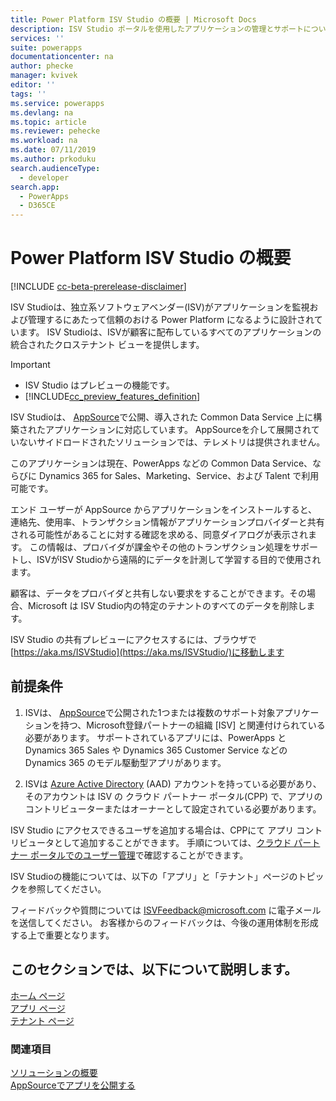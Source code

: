 ```yaml
---
title: Power Platform ISV Studio の概要 | Microsoft Docs
description: ISV Studio ポータルを使用したアプリケーションの管理とサポートについて説明します。
services: ''
suite: powerapps
documentationcenter: na
author: phecke
manager: kvivek
editor: ''
tags: ''
ms.service: powerapps
ms.devlang: na
ms.topic: article
ms.reviewer: pehecke
ms.workload: na
ms.date: 07/11/2019
ms.author: prkoduku
search.audienceType:
  - developer
search.app:
  - PowerApps
  - D365CE
---
```


# <a name="introduction-to-isv-studio-for-the-power-platform"></a>Power Platform ISV Studio の概要

[!INCLUDE [cc-beta-prerelease-disclaimer](../../includes/cc-beta-prerelease-disclaimer.md)]

ISV Studioは、独立系ソフトウェアベンダー(ISV)がアプリケーションを監視および管理するにあたって信頼のおける Power Platform になるように設計されています。 ISV Studioは、ISVが顧客に配布しているすべてのアプリケーションの統合されたクロステナント ビューを提供します。

> [!IMPORTANT]
>
> - ISV Studio はプレビューの機能です。
> - [!INCLUDE[cc_preview_features_definition](../../includes/cc-preview-features-definition.md)]

ISV Studioは、 [AppSource](https://appsource.microsoft.com/)で公開、導入された Common Data Service 上に構築されたアプリケーションに対応しています。 AppSourceを介して展開されていないサイドロードされたソリューションでは、テレメトリは提供されません。

このアプリケーションは現在、PowerApps などの Common Data Service、ならびに Dynamics 365 for Sales、Marketing、Service、および Talent で利用可能です。

エンド ユーザーが AppSource からアプリケーションをインストールすると、連絡先、使用率、トランザクション情報がアプリケーションプロバイダーと共有される可能性があることに対する確認を求める、同意ダイアログが表示されます。 この情報は、プロバイダが課金やその他のトランザクション処理をサポートし、ISVがISV Studioから遠隔的にデータを計測して学習する目的で使用されます。

顧客は、データをプロバイダと共有しない要求をすることができます。その場合、Microsoft は ISV Studio内の特定のテナントのすべてのデータを削除します。

ISV Studio の共有プレビューにアクセスするには、ブラウザで [https://aka.ms/ISVStudio](https://aka.ms/ISVStudio/)に移動します

## <a name="pre-requisites"></a>前提条件

1. ISVは、 [AppSource](https://appsource.microsoft.com/)で公開された1つまたは複数のサポート対象アプリケーションを持つ、Microsoft登録パートナーの組織 [ISV] と関連付けられている必要があります。 サポートされているアプリには、PowerApps と Dynamics 365 Sales や Dynamics 365 Customer Service などの Dynamics 365 のモデル駆動型アプリがあります。

2. ISVは [Azure Active Directory](https://azure.microsoft.com/services/active-directory/) (AAD) アカウントを持っている必要があり、そのアカウントは ISV の クラウド パートナー ポータル(CPP) で、アプリのコントリビューターまたはオーナーとして設定されている必要があります。

ISV Studio にアクセスできるユーザを追加する場合は、CPPにて アプリ コントリビュータとして追加することができます。  手順については、[クラウド パートナー ポータルでのユーザー管理](https://docs.microsoft.com/en-us/azure/marketplace/cloud-partner-portal-orig/cloud-partner-portal-manage-users)で確認することができます。

ISV Studioの機能については、以下の「アプリ」と「テナント」ページのトピックを参照してください。

フィードバックや質問については [ISVFeedback@microsoft.com](mailto:ISVFeedback@microsoft.com) に電子メールを送信してください。 お客様からのフィードバックは、今後の運用体制を形成する上で重要となります。

## <a name="in-this-section"></a>このセクションでは、以下について説明します。

[ホーム ページ](isv-app-management-homepage.md)  
[アプリ ページ](isv-app-management-apppage.md)  
[テナント ページ](isv-app-management-tenantpage.md)

### <a name="see-also"></a>関連項目

[ソリューションの概要](introduction-solutions.md)  
[AppSourceでアプリを公開する](publish-app-appsource.md)
